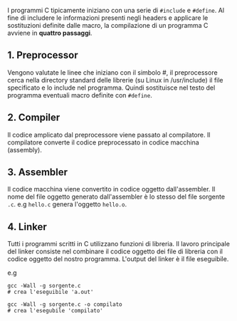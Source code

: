 I programmi C tipicamente iniziano con una serie di `#include` e `#define`. Al fine di includere le informazioni presenti negli headers e applicare le sostituzioni definite dalle macro, la compilazione di un programma C avviene in **quattro passaggi**.
## 1. Preprocessor
Vengono valutate le linee che iniziano con il simbolo #, il preprocessore cerca nella directory standard delle librerie (su Linux in /usr/include) il file specificato e lo include nel programma. Quindi sostituisce nel testo del programma eventuali macro definite con `#define`.

## 2. Compiler
Il codice amplicato dal preprocessore viene passato al compilatore. Il compilatore converte il codice preprocessato in codice macchina (assembly).

## 3. Assembler
Il codice macchina viene convertito in codice oggetto dall'assembler. Il nome del file oggetto generato dall'assembler è lo stesso del file sorgente `.c`. e.g `hello.c` genera l'oggetto `hello.o`.

## 4. Linker
Tutti i programmi scritti in C utilizzano funzioni di libreria. Il lavoro principale del linker consiste nel combinare il codice oggetto dei file di libreria con il codice oggetto del nostro programma. L'output del linker è il file eseguibile.

e.g
```
gcc -Wall -g sorgente.c
# crea l'eseguibile 'a.out'
```
```
gcc -Wall -g sorgente.c -o compilato
# crea l'esegubile 'compilato'
```
